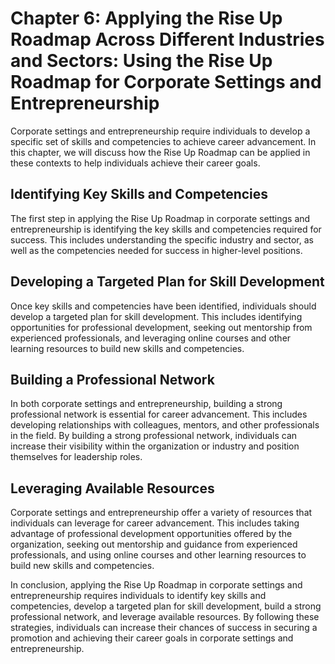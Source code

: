 Chapter 6: Applying the Rise Up Roadmap Across Different Industries and Sectors: Using the Rise Up Roadmap for Corporate Settings and Entrepreneurship
======================================================================================================================================================

Corporate settings and entrepreneurship require individuals to develop a specific set of skills and competencies to achieve career advancement. In this chapter, we will discuss how the Rise Up Roadmap can be applied in these contexts to help individuals achieve their career goals.

Identifying Key Skills and Competencies
---------------------------------------

The first step in applying the Rise Up Roadmap in corporate settings and entrepreneurship is identifying the key skills and competencies required for success. This includes understanding the specific industry and sector, as well as the competencies needed for success in higher-level positions.

Developing a Targeted Plan for Skill Development
------------------------------------------------

Once key skills and competencies have been identified, individuals should develop a targeted plan for skill development. This includes identifying opportunities for professional development, seeking out mentorship from experienced professionals, and leveraging online courses and other learning resources to build new skills and competencies.

Building a Professional Network
-------------------------------

In both corporate settings and entrepreneurship, building a strong professional network is essential for career advancement. This includes developing relationships with colleagues, mentors, and other professionals in the field. By building a strong professional network, individuals can increase their visibility within the organization or industry and position themselves for leadership roles.

Leveraging Available Resources
------------------------------

Corporate settings and entrepreneurship offer a variety of resources that individuals can leverage for career advancement. This includes taking advantage of professional development opportunities offered by the organization, seeking out mentorship and guidance from experienced professionals, and using online courses and other learning resources to build new skills and competencies.

In conclusion, applying the Rise Up Roadmap in corporate settings and entrepreneurship requires individuals to identify key skills and competencies, develop a targeted plan for skill development, build a strong professional network, and leverage available resources. By following these strategies, individuals can increase their chances of success in securing a promotion and achieving their career goals in corporate settings and entrepreneurship.
